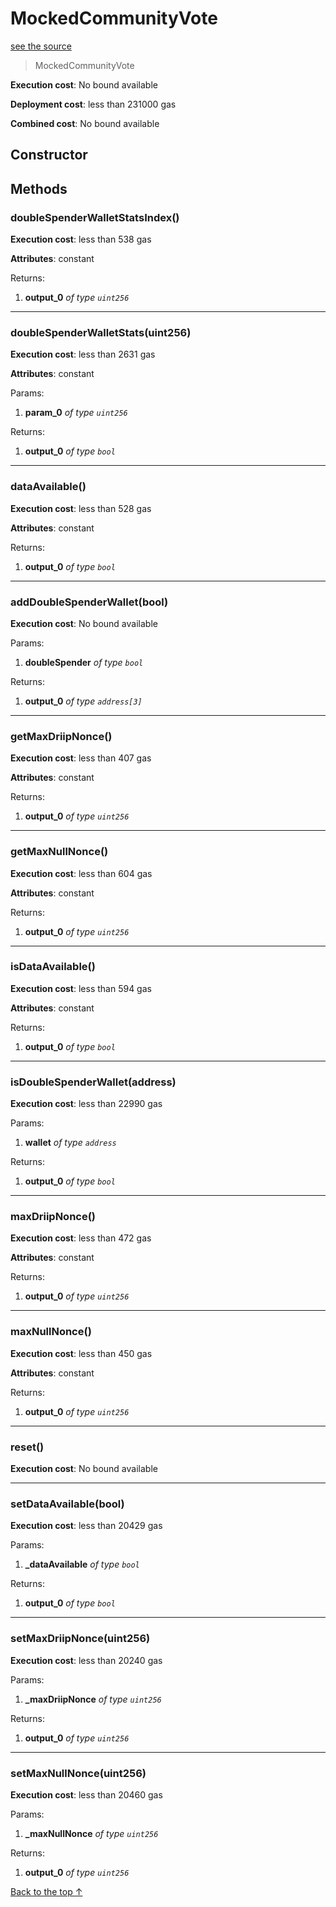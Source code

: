# MockedCommunityVote
[see the source](git+https://github.com/hubiinetwork/nahmii-contracts/tree/master/contracts/test/MockedCommunityVote.sol)
> MockedCommunityVote


**Execution cost**: No bound available

**Deployment cost**: less than 231000 gas

**Combined cost**: No bound available

## Constructor






## Methods
### doubleSpenderWalletStatsIndex()


**Execution cost**: less than 538 gas

**Attributes**: constant



Returns:


1. **output_0** *of type `uint256`*

--- 
### doubleSpenderWalletStats(uint256)


**Execution cost**: less than 2631 gas

**Attributes**: constant


Params:

1. **param_0** *of type `uint256`*

Returns:


1. **output_0** *of type `bool`*

--- 
### dataAvailable()


**Execution cost**: less than 528 gas

**Attributes**: constant



Returns:


1. **output_0** *of type `bool`*

--- 
### addDoubleSpenderWallet(bool)


**Execution cost**: No bound available


Params:

1. **doubleSpender** *of type `bool`*

Returns:


1. **output_0** *of type `address[3]`*

--- 
### getMaxDriipNonce()


**Execution cost**: less than 407 gas

**Attributes**: constant



Returns:


1. **output_0** *of type `uint256`*

--- 
### getMaxNullNonce()


**Execution cost**: less than 604 gas

**Attributes**: constant



Returns:


1. **output_0** *of type `uint256`*

--- 
### isDataAvailable()


**Execution cost**: less than 594 gas

**Attributes**: constant



Returns:


1. **output_0** *of type `bool`*

--- 
### isDoubleSpenderWallet(address)


**Execution cost**: less than 22990 gas


Params:

1. **wallet** *of type `address`*

Returns:


1. **output_0** *of type `bool`*

--- 
### maxDriipNonce()


**Execution cost**: less than 472 gas

**Attributes**: constant



Returns:


1. **output_0** *of type `uint256`*

--- 
### maxNullNonce()


**Execution cost**: less than 450 gas

**Attributes**: constant



Returns:


1. **output_0** *of type `uint256`*

--- 
### reset()


**Execution cost**: No bound available




--- 
### setDataAvailable(bool)


**Execution cost**: less than 20429 gas


Params:

1. **_dataAvailable** *of type `bool`*

Returns:


1. **output_0** *of type `bool`*

--- 
### setMaxDriipNonce(uint256)


**Execution cost**: less than 20240 gas


Params:

1. **_maxDriipNonce** *of type `uint256`*

Returns:


1. **output_0** *of type `uint256`*

--- 
### setMaxNullNonce(uint256)


**Execution cost**: less than 20460 gas


Params:

1. **_maxNullNonce** *of type `uint256`*

Returns:


1. **output_0** *of type `uint256`*

[Back to the top ↑](#mockedcommunityvote)
